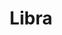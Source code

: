 ---
codehost: https://github.com/libra
facebook: https://facebook.com/LibraAssociation
instagram: https://instagram.com/libra
logohandle: libra
sort: libra
title: Libra
twitter: https://x.com/libra_
website: https://libra.org/en-US/
wikipedia: https://en.wikipedia.org/wiki/Libra_(cryptocurrency)
---